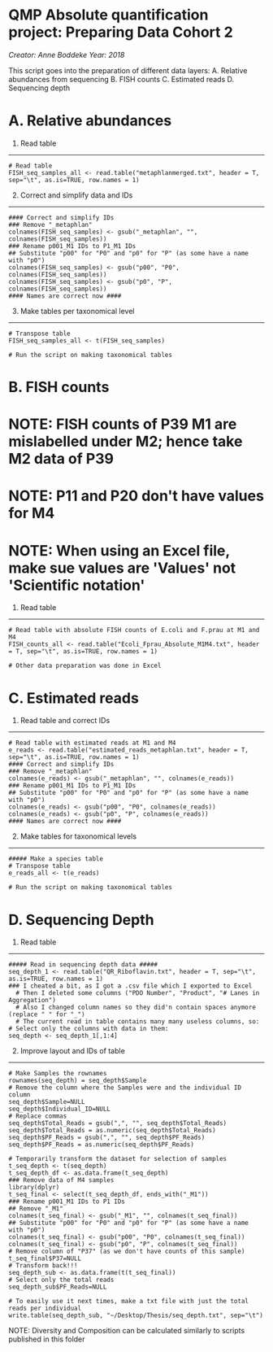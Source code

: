 QMP Absolute quantification project: Preparing Data Cohort 2
=====================================

*Creator: Anne Boddeke* 
*Year: 2018* 

This script goes into the preparation of different data layers:
A. Relative abundances from sequencing
B. FISH counts
C. Estimated reads
D. Sequencing depth


A. Relative abundances
=====================================

1. Read table 
-----------------------------------------------
```
# Read table
FISH_seq_samples_all <- read.table("metaphlanmerged.txt", header = T, sep="\t", as.is=TRUE, row.names = 1)
```

2. Correct and simplify data and IDs
-----------------------------------------------
```
#### Correct and simplify IDs
### Remove "_metaphlan"
colnames(FISH_seq_samples) <- gsub("_metaphlan", "", colnames(FISH_seq_samples))
### Rename p001_M1 IDs to P1_M1 IDs
## Substitute "p00" for "P0" and "p0" for "P" (as some have a name with "p0") 
colnames(FISH_seq_samples) <- gsub("p00", "P0", colnames(FISH_seq_samples))
colnames(FISH_seq_samples) <- gsub("p0", "P", colnames(FISH_seq_samples))
#### Names are correct now ####
```

3. Make tables per taxonomical level
-----------------------------------------------
```
# Transpose table
FISH_seq_samples_all <- t(FISH_seq_samples)

# Run the script on making taxonomical tables
```


B. FISH counts
=====================================

# NOTE: FISH counts of P39 M1 are mislabelled under M2; hence take M2 data of P39
# NOTE: P11 and P20 don't have values for M4
# NOTE: When using an Excel file, make sue values are 'Values' not 'Scientific notation'

1. Read table
-----------------------------------------------
```
# Read table with absolute FISH counts of E.coli and F.prau at M1 and M4
FISH_counts_all <- read.table("Ecoli_Fprau_Absolute_M1M4.txt", header = T, sep="\t", as.is=TRUE, row.names = 1)

# Other data preparation was done in Excel
```

C. Estimated reads
=====================================

1. Read table and correct IDs 
-----------------------------------------------
```
# Read table with estimated reads at M1 and M4
e_reads <- read.table("estimated_reads_metaphlan.txt", header = T, sep="\t", as.is=TRUE, row.names = 1)
#### Correct and simplify IDs
### Remove "_metaphlan"
colnames(e_reads) <- gsub("_metaphlan", "", colnames(e_reads))
### Rename p001_M1 IDs to P1_M1 IDs
## Substitute "p00" for "P0" and "p0" for "P" (as some have a name with "p0") 
colnames(e_reads) <- gsub("p00", "P0", colnames(e_reads))
colnames(e_reads) <- gsub("p0", "P", colnames(e_reads))
#### Names are correct now ####
```

2. Make tables for taxonomical levels
-----------------------------------------------
```
##### Make a species table
# Transpose table
e_reads_all <- t(e_reads)

# Run the script on making taxonomical tables
```


D. Sequencing Depth
=====================================

1. Read table 
-----------------------------------------------
```
##### Read in sequencing depth data #####
seq_depth_1 <- read.table("QR_Riboflavin.txt", header = T, sep="\t", as.is=TRUE, row.names = 1)
### I cheated a bit, as I got a .csv file which I exported to Excel
  # Then I deleted some columns ("PDO Number", "Product", "# Lanes in Aggregation")
  # Also I changed column names so they did'n contain spaces anymore (replace " " for "_")
  # The current read in table contains many many useless columns, so:
# Select only the columns with data in them:
seq_depth <- seq_depth_1[,1:4]
```

2. Improve layout and IDs of table
-----------------------------------------------
```
# Make Samples the rownames
rownames(seq_depth) = seq_depth$Sample
# Remove the column where the Samples were and the individual ID column
seq_depth$Sample=NULL
seq_depth$Individual_ID=NULL
# Replace commas
seq_depth$Total_Reads = gsub(",", "", seq_depth$Total_Reads)
seq_depth$Total_Reads = as.numeric(seq_depth$Total_Reads)
seq_depth$PF_Reads = gsub(",", "", seq_depth$PF_Reads)
seq_depth$PF_Reads = as.numeric(seq_depth$PF_Reads)

# Temporarily transform the dataset for selection of samples
t_seq_depth <- t(seq_depth)
t_seq_depth_df <- as.data.frame(t_seq_depth)
### Remove data of M4 samples
library(dplyr)
t_seq_final <- select(t_seq_depth_df, ends_with("_M1"))
### Rename p001_M1 IDs to P1 IDs
## Remove "_M1"
colnames(t_seq_final) <- gsub("_M1", "", colnames(t_seq_final))
## Substitute "p00" for "P0" and "p0" for "P" (as some have a name with "p0") 
colnames(t_seq_final) <- gsub("p00", "P0", colnames(t_seq_final))
colnames(t_seq_final) <- gsub("p0", "P", colnames(t_seq_final))
# Remove column of "P37" (as we don't have counts of this sample)
t_seq_final$P37=NULL
# Transform back!!!
seq_depth_sub <- as.data.frame(t(t_seq_final))
# Select only the total reads
seq_depth_sub$PF_Reads=NULL

# To easily use it next times, make a txt file with just the total reads per individual
write.table(seq_depth_sub, "~/Desktop/Thesis/seq_depth.txt", sep="\t")
```



NOTE: Diversity and Composition can be calculated similarly to scripts published in this folder
